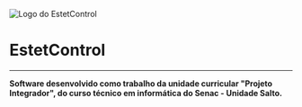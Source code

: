 ![Logo do EstetControl](https://i.ibb.co/DVCssL8/simbolo.png)

# EstetControl
---
**Software desenvolvido como trabalho da unidade curricular "Projeto Integrador", do curso técnico em informática do Senac - Unidade Salto.**